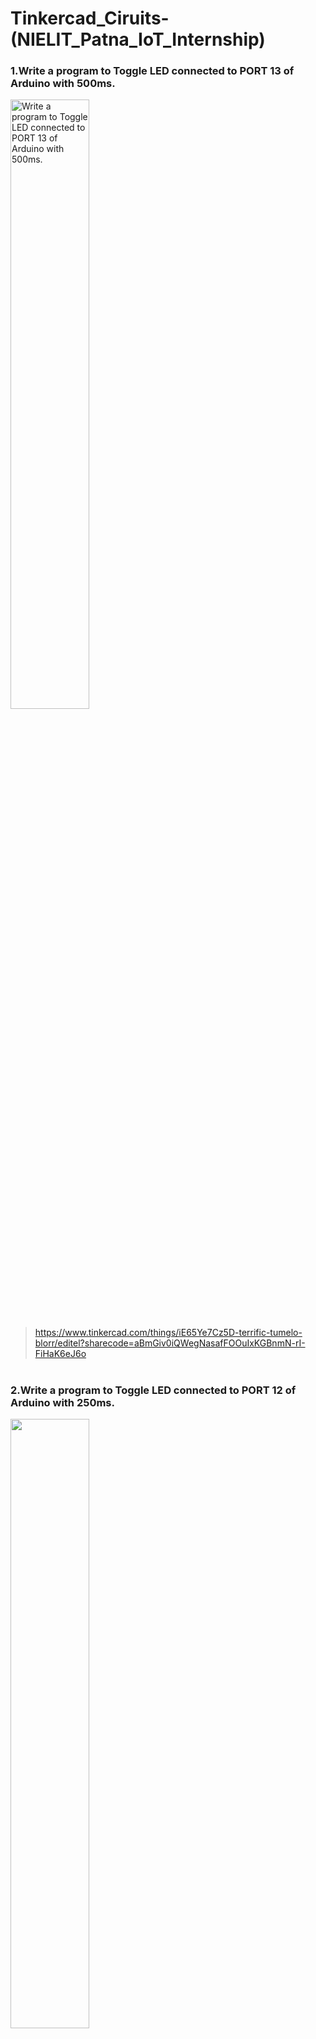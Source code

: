 # Tinkercad_Ciruits-(NIELIT_Patna_IoT_Internship)

### 1.Write a program to Toggle LED connected to PORT 13 of Arduino with 500ms.
<img src="https://github.com/satyarth8/Tinkercad_Ciruits--NIELIT_Patna_IoT_Internship-/assets/126249188/e57369e4-f0dc-439d-95d8-5f9981f1c7d1" alt="Write a program to Toggle LED connected to PORT 13 of Arduino with 500ms." style="width:50%;height:auto;" /> 

>https://www.tinkercad.com/things/iE65Ye7Cz5D-terrific-tumelo-blorr/editel?sharecode=aBmGiv0iQWegNasafFOOuIxKGBnmN-rI-FiHaK6eJ6o

#

### 2.Write a program to Toggle LED connected to PORT 12 of Arduino with 250ms.
<img src="https://github.com/satyarth8/Tinkercad_Ciruits--NIELIT_Patna_IoT_Internship-/assets/126249188/d7d1bf1e-7258-4aa3-a3e5-ce47efad372b" alt="" style="width:50%;height:auto;" />

>https://www.tinkercad.com/things/3pq5rG57PCX-ingenious-amur/editel?sharecode=JRQ0HqshA4O7RyRiqbTiq736GshrlEIL4p5V6sXEPzg

#

### 3.Write a program to Toggle LEDs at PORT12 and PORT13 with a rate of 1 sec alternatively

<img src="https://github.com/satyarth8/Tinkercad_Ciruits--NIELIT_Patna_IoT_Internship-/assets/126249188/4f1339b4-ff85-4cd7-a64e-dad62067a733" alt="" style="width:50%;height:auto;" />

>https://www.tinkercad.com/things/dfwuWQyF5nH-incredible-stantia-maimu/editel?sharecode=EUo4LovOKgknKuVa2osck_7F8nQWAyvVH3RjMpyNW4c

#

### 4.Write a program to send the string “Internship @ NIELIT” on serial port

<img src="https://github.com/satyarth8/Tinkercad_Ciruits--NIELIT_Patna_IoT_Internship-/assets/126249188/6c874faa-75b4-49fa-8945-871123bbb8fd" alt="" style="width:50%;height:auto;" />

>https://www.tinkercad.com/things/dGvS6Azfsc0-surprising-curcan/editel?sharecode=HlTk024SbkC66O2LrRULy67V23JXLCL6Z8ns9knKVrs

#

### 5.Turn on PORT13 LED  on receiving data ‘T’ through Read the serial port

<img src="https://github.com/satyarth8/Tinkercad_Ciruits--NIELIT_Patna_IoT_Internship-/assets/126249188/3972f4ae-5794-4b7d-8b04-b5a15c9c6fd0" alt="" style="width:50%;height:auto;" />

>https://www.tinkercad.com/things/2aDQunCj5P7-grand-hillar/editel?sharecode=k7Y-OLiD1xq6EzjhY2WgbigfohxKFpMJSwUNLQiFuDg

#

### 6.Turn on LEDs on receiving data as follows

a. RED LED  on receiving ‘R’ through Read the serial port(PIN10)

b. GREEN LED  on receiving ‘G’ through Read the serial port (PIN9)

c. BLUE LED  on receiving ‘B’ through Read the serial port(PIN8)

#

<img src="https://github.com/satyarth8/Tinkercad_Ciruits--NIELIT_Patna_IoT_Internship-/assets/126249188/4fef1565-736a-49f9-a786-7b79ca9d174f" alt="" style="width:50%;height:auto;" />

>https://www.tinkercad.com/things/cwozmibuh0R-powerful-bombul-jaiks/editel?sharecode=vA3BoQZBmQYHTQRpZuvlaQrHyvglh_bZUcWQ9dxUqfQ

#

### 7. Write a program to toggle the LED at Port 13 on receiving string “toggle”


<img src="https://github.com/satyarth8/Tinkercad_Ciruits--NIELIT_Patna_IoT_Internship-/assets/126249188/1536dc12-5a5a-4ef9-8017-a9e66eccd1b5" alt="" style="width:50%;height:auto;" />

>https://www.tinkercad.com/things/dgtMAdISzvl-swanky-leelo/editel?sharecode=N4_yDP6hRdiz3hWYyz29Mh5a8Ax0Kk05yRiSTsDWits

#

### 8. Write a program to Toggle the LED on successive key press.

<img src="https://github.com/satyarth8/Tinkercad_Ciruits--NIELIT_Patna_IoT_Internship-/assets/126249188/81b69822-6e72-4f6b-8072-c6ae45702670" alt="" style="width:50%;height:auto;" />

>https://www.tinkercad.com/things/46PHKGVhyzx-fantabulous-habbi-duup/editel?sharecode=ARezTkXaXuO3ESkQU_OrrgTyECB1qUTzeNze6L0VdAQ

#

### 9.Write a program to read the analog voltage from A2 (connected through  potentiometer)and view it on the serial terminal of Arduino IDE

<img src="https://github.com/satyarth8/Tinkercad_Ciruits--NIELIT_Patna_IoT_Internship-/assets/126249188/a958a1a9-d5d0-410d-b74e-d2277da6680f" alt="" style="width:50%;height:auto;" />

>https://www.tinkercad.com/things/2f8cvY9kig5-brilliant-wolt-albar/editel?sharecode=zqAhh92zy-Nws1F3JkypcHtLHKwBS557dd8ryR5A2so

#

### 10.Modify the above program and set an alarm (D12) when it reaches a threshold.

<img src="https://github.com/satyarth8/Tinkercad_Ciruits--NIELIT_Patna_IoT_Internship-/assets/126249188/817b249a-e487-4bc5-8881-afcb609271a2" alt="" style="width:50%;height:auto;" />

>https://www.tinkercad.com/things/bAs14Ylb9Tz-glorious-snicket-krunk/editel?sharecode=OuJ5FrWh1Gu5XzoQOgSO7rb4JFtl0meAtFB-607nIRk
